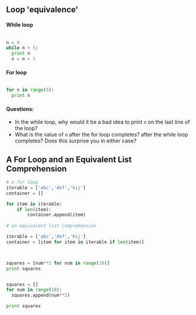 ## Loop 'equivalence'

#### While loop

````python

n = 0
while n < 5:
  print n
  n = n + 1
````

#### For loop


````python

for n in range(5):
  print n

````

#### Questions:
+ In the while loop, why would it be a bad idea to print `n` on the last line of the loop?
+ What is the value of `n` after the for loop completes? after the while loop completes? Does this surprise you in either case?

## A For Loop and an Equivalent List Comprehension

````python 
# a for loop
iterable = ['abc','def','hij']
container = []

for item in iterable:
    if len(item):
        container.append(item)
    
# an equivalent list comprehension

iterable = ['abc','def','hij']
container = [item for item in iterable if len(item)]



````

````python

squares = [num**2 for num in range(10)]
print squares
````

````python

squares = []
for num in range(10):
  squares.append(num**2)

print squares
````
